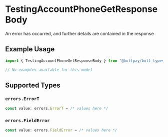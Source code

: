 # TestingAccountPhoneGetResponseBody

An error has occurred, and further details are contained in the response

## Example Usage

```typescript
import { TestingAccountPhoneGetResponseBody } from "@boltpay/bolt-typescript-sdk/models/errors";

// No examples available for this model
```

## Supported Types

### `errors.ErrorT`

```typescript
const value: errors.ErrorT = /* values here */
```

### `errors.FieldError`

```typescript
const value: errors.FieldError = /* values here */
```

